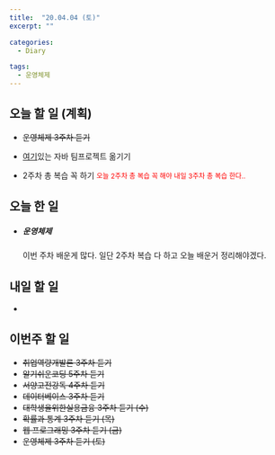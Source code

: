 ```yaml
---
title:  "20.04.04 (토)"
excerpt: ""

categories:
  - Diary

tags:
  - 운영체제
---
```


## 오늘 할 일 (계획)

- ~~운영체제 3주차 듣기~~
- [여기](https://nam-ki-bok.github.io/KibokWebPortfolio/)있는 자바 팀프로젝트 옮기기

- 2주차 총 복습 꼭 하기 <span style="font-size:12px; color:red">오늘 2주차 총 복습 꼭 해야 내일 3주차 총 복습 한다..</span>



## 오늘 한 일

- ##### 운영체제

  이번 주차 배운게 많다. 일단 2주차 복습 다 하고 오늘 배운거 정리해야겠다.
  
  

## 내일 할 일

- 

  



## 이번주 할 일

- ~~취업역량개발론 3주차 듣기~~
- ~~알기쉬운코딩 5주차 듣기~~
- ~~서양고전강독 4주차 듣기~~
- ~~데이터베이스 3주차 듣기~~
- ~~대학생을위한실용금융 3주차 듣기 (수)~~
- ~~확률과 통계 3주차 듣기 (목)~~
- ~~웹 프로그래밍 3주차 듣기 (금)~~
- ~~운영체제 3주차 듣기 (토)~~